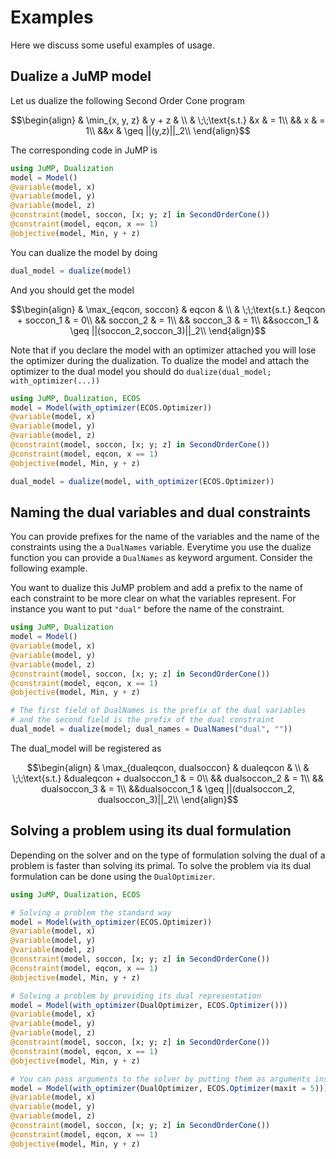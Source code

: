 # Examples 

Here we discuss some useful examples of usage.

## Dualize a JuMP model

Let us dualize the following Second Order Cone program

```math
\begin{align}
    & \min_{x, y, z} & y + z &
    \\
    & \;\;\text{s.t.}
    &x & = 1\\
    && x & = 1\\
    &&x & \geq ||(y,z)||_2\\
\end{align}
```

The corresponding code in JuMP is

```julia
using JuMP, Dualization
model = Model()
@variable(model, x)
@variable(model, y)
@variable(model, z)
@constraint(model, soccon, [x; y; z] in SecondOrderCone())
@constraint(model, eqcon, x == 1)
@objective(model, Min, y + z)
```
You can dualize the model by doing

```julia
dual_model = dualize(model)
```
And you should get the model

```math
\begin{align}
    & \max_{eqcon, soccon} & eqcon &
    \\
    & \;\;\text{s.t.}
    &eqcon + soccon_1 & = 0\\
    && soccon_2 & = 1\\
    && soccon_3 & = 1\\
    &&soccon_1 & \geq ||(soccon_2,soccon_3)||_2\\
\end{align}
```

Note that if you declare the model with an optimizer attached you will lose the optimizer during the dualization. 
To dualize the model and attach the optimizer to the dual model you should do `dualize(dual_model; with_optimizer(...))`

```julia
using JuMP, Dualization, ECOS
model = Model(with_optimizer(ECOS.Optimizer))
@variable(model, x)
@variable(model, y)
@variable(model, z)
@constraint(model, soccon, [x; y; z] in SecondOrderCone())
@constraint(model, eqcon, x == 1)
@objective(model, Min, y + z)

dual_model = dualize(model, with_optimizer(ECOS.Optimizer))
```

## Naming the dual variables and dual constraints

You can provide prefixes for the name of the variables and the name of the constraints using the a `DualNames` variable.
Everytime you use the dualize function you can provide a `DualNames` as keyword argument. Consider the following example.

You want to dualize this JuMP problem and add a prefix to the name of each constraint to be more clear on what the variables 
represent. For instance you want to put `"dual"` before the name of the constraint.

```julia
using JuMP, Dualization
model = Model()
@variable(model, x)
@variable(model, y)
@variable(model, z)
@constraint(model, soccon, [x; y; z] in SecondOrderCone())
@constraint(model, eqcon, x == 1)
@objective(model, Min, y + z)

# The first field of DualNames is the prefix of the dual variables
# and the second field is the prefix of the dual constraint
dual_model = dualize(model; dual_names = DualNames("dual", ""))
```

The dual_model will be registered as 

```math
\begin{align}
    & \max_{dualeqcon, dualsoccon} & dualeqcon &
    \\
    & \;\;\text{s.t.}
    &dualeqcon + dualsoccon_1 & = 0\\
    && dualsoccon_2 & = 1\\
    && dualsoccon_3 & = 1\\
    &&dualsoccon_1 & \geq ||(dualsoccon_2, dualsoccon_3)||_2\\
\end{align}
```


## Solving a problem using its dual formulation

Depending on the solver and on the type of formulation solving the dual of a problem is faster than solving its primal.
To solve the problem via its dual formulation can be done using the `DualOptimizer`.

```julia
using JuMP, Dualization, ECOS

# Solving a problem the standard way
model = Model(with_optimizer(ECOS.Optimizer))
@variable(model, x)
@variable(model, y)
@variable(model, z)
@constraint(model, soccon, [x; y; z] in SecondOrderCone())
@constraint(model, eqcon, x == 1)
@objective(model, Min, y + z)

# Solving a problem by providing its dual representation
model = Model(with_optimizer(DualOptimizer, ECOS.Optimizer()))
@variable(model, x)
@variable(model, y)
@variable(model, z)
@constraint(model, soccon, [x; y; z] in SecondOrderCone())
@constraint(model, eqcon, x == 1)
@objective(model, Min, y + z)

# You can pass arguments to the solver by putting them as arguments inside the solver `Optimizer`
model = Model(with_optimizer(DualOptimizer, ECOS.Optimizer(maxit = 5)))
@variable(model, x)
@variable(model, y)
@variable(model, z)
@constraint(model, soccon, [x; y; z] in SecondOrderCone())
@constraint(model, eqcon, x == 1)
@objective(model, Min, y + z)
```
